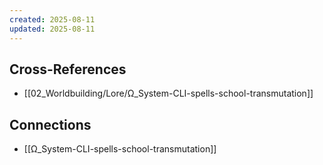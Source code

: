 ```yaml
---
created: 2025-08-11
updated: 2025-08-11
---
```




## Cross-References

- [[02_Worldbuilding/Lore/Ω_System-CLI-spells-school-transmutation]]


## Connections

- [[Ω_System-CLI-spells-school-transmutation]]

